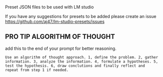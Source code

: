 Preset JSON files to be used with LM studio

If you have any suggestions for presets to be added please create an issue https://github.com/aj47/lm-studio-presets/issues


## PRO TIP ALGORITHM OF THOUGHT
add this to the end of your prompt for better reasoning.

```
Use an algorithm of thought approach. 1, define the problem. 2, gather information. 3, analyze the information. 4, formulate a hypotheses. 5, test the hypothesis. 6, draw conclutions and finally reflect and repeat from step 1 if needed. 
```
